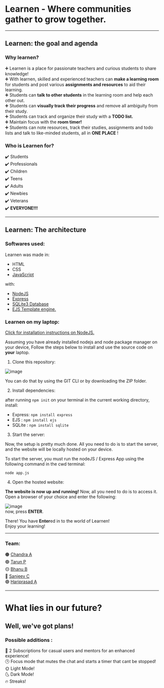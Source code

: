 # Learnen - Where communities gather to grow together.
---

## Learnen: the goal and agenda 

### Why learnen?
:heavy_plus_sign: Learnen is a place for passionate teachers and curious students to share knowledge! <br>
:heavy_plus_sign: With learnen, skilled and experienced teachers can **make a learning room** for students and post various **assignments and resources** to aid their learning. <br>
:heavy_plus_sign: Students can **talk to other students** in the learning room and help each other out. <br>
:heavy_plus_sign: Students can **visually track their progress** and remove all ambiguity from their study. <br>
:heavy_plus_sign: Students can track and organize their study with a **TODO list.** <br>
:heavy_plus_sign: Maintain focus with the **room timer!** <br>
:heavy_plus_sign: Students can note resources, track their studies, assignments and todo lists and talk to like-minded students, all in **ONE PLACE** !

### Who is Learnen for?

:heavy_check_mark: Students <br>
:heavy_check_mark: Professionals <br>
:heavy_check_mark: Children <br>
:heavy_check_mark: Teens <br>
:heavy_check_mark: Adults <br>
:heavy_check_mark: Newbies <br>
:heavy_check_mark: Veterans <br>
:heavy_check_mark: **EVERYONE!!!** <br>

---

## Learnen: The architecture

### Softwares used:

Learnen was made in:

* HTML
* CSS
* [JavaScript](https://developer.mozilla.org/en-US/docs/Web/JavaScript)

with:
* [NodeJS](https://nodejs.org/en/docs)
* [Express](https://expressjs.com/)
* [SQLite3 Database](https://www.sqlite.org/docs.html)
* [EJS Template engine.](https://ejs.co/#docs)

### Learnen on my laptop:

[Click for installation instructions on NodeJS.](https://nodejs.org/en/download/package-manager)

Assuming you have already installed nodejs and node package manager on your device, 
Follow the steps below to install and use the source code on **your** laptop.

1. Clone this repository:

![image](https://user-images.githubusercontent.com/104731395/226577933-34a74250-d14b-4645-8a27-075ddf9ee8a4.png) <br>

You can do that by using the GIT CLI or by downloading the ZIP folder. <br> 

2. Install dependencies:

after running `npm init` on your terminal 
in the current working directory, install: <br>

- Express: `npm install express`
- EJS    : `npm install ejs`
- SQLite : `npm install sqlite`

3. Start the server:

Now, the setup is pretty much done. All you need to do is to start the server, and the website will be locally hosted on your device.

To start the server, you must run the nodeJS / Express App using the following command in the cwd terminal: <br>

`node app.js`


4. Open the hosted website: 

**The website is now up and running!** Now, all you need to do is to access it. <br>
Open a browser of your choice and enter the following: <br>

![image](https://user-images.githubusercontent.com/104731395/226592085-d39361df-7632-4dc2-b422-2d6d0c39732c.png)
<br>
now, press **ENTER**. <br>

There! You have **Enter**ed in to the world of Learnen! <br>
Enjoy your learning! 

---

### Team: 

🟠 [Chandra A](https://github.com/Chandra0804) <br>
🟢 [Tarun P](https://github.com/Tarun-pvc) <br>
🟡 [Bhanu B](https://github.com/bhanuprakash1606) <br>
🔴 [Sanjeev C](https://github.com/TejaSanjeev) <br>
🟣 [Hariprasad A](https://github.com/hariprasad2512) <br>

---
# What lies in our future?

## Well, we've got plans!

### Possible additions : 

💸 2 Subscriptions for casual users and mentors for an enhanced experience! <br>
🕒 Focus mode that mutes the chat and starts a timer that cant be stopped! <br>
🌞 Light Mode!<br>
🌜 Dark Mode!<br>
🔥 Streaks! <br>








